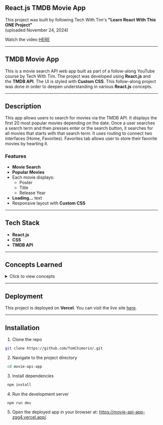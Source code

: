 ## React.js TMDB Movie App

This project was built by following Tech With Tim's **"Learn React With This ONE Project"**  
(uploaded November 24, 2024)

Watch the video [HERE](https://www.youtube.com/watch?v=G6D9cBaLViA&ab_channel=TechWithTim)

---

## TMDB Movie App

This is a movie search API web app built as part of a follow-along YouTube course by Tech With Tim. The project was developed using **React.js** and the **TMDB API**. The UI is styled with **Custom CSS**. This follow-along project was done in order to deepen understanding in various **React.js** concepts. 

---

## Description

This app allows users to search for movies via the TMDB API. It displays the first 20 most popular movies depending on the date. Once a user searches a search term and then presses enter or the search button, it searches for all movies that starts with that search term. It uses routing to connect two interfaces (Home, Favorites). Favorites tab allows user to store their favorite movies by hearting it.

### Features
- **Movie Search** 
- **Popular Movies**
- Each movie displays:
  - Poster
  - Title
  - Release Year
- **Loading...** text
-  Responsive layout with **Custom CSS**

---

## Tech Stack

- **React.js**
- **CSS**
- **TMDB API**

---

## Concepts Learned

<details>
<summary>Click to view concepts</summary>

- Custom external CSS set up
- React hooks:  
  - `useState`  
  - `useEffect`   
- Working with third-party APIs (TMDB)  
- Routing different pages in App.jsx
- Handling API errors with try/catch blocks  

</details>

---

## Deployment

This project is deployed on **Vercel**. You can visit the live site [here](https://movie-api-app-zgg4.vercel.app/).

---

## Installation

1. Clone the repo  
```bash
git clone https://github.com/TomChimorin/.git
```

2. Navigate to the project directory 
  ```bash
   cd movie-api-app
  ```

3. Install dependencies
  ```bash
   npm install
  ```
4. Run the development server
  ```bash
   npm run dev
  ```
5. Open the deployed app in your browser at: https://movie-api-app-zgg4.vercel.app/
